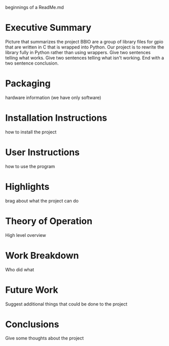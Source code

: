 beginnings of a ReadMe.md
# Executive Summary
Picture that summarizes the project
BBIO are a group of library files for gpio that are written in C that is wrapped into Python.  Our project is to rewrite the library fully in Python rather than using wrappers.
Give two sentences telling what works.
Give two sentences telling what isn't working.
End with a two sentence conclusion.
# Packaging
hardware information (we have only software)
# Installation Instructions
how to install the project
# User Instructions
how to use the program
# Highlights
brag about what the project can do
# Theory of Operation
High level overview
# Work Breakdown
Who did what
# Future Work
Suggest additional things that could be done to the project
# Conclusions
Give some thoughts about the project

